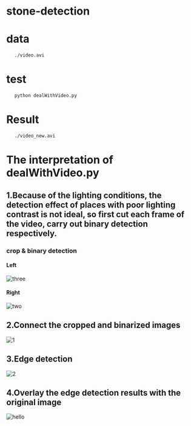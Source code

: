 # stone-detection
# data
       ./video.avi
# test
       python dealWithVideo.py
# Result
       ./video_new.avi
# The interpretation of dealWithVideo.py 
## 1.Because of the lighting conditions, the detection effect of places with poor lighting contrast is not ideal, so first cut each frame of the video, carry out binary detection respectively.
### crop & binary detection

#### Left
![three](https://user-images.githubusercontent.com/78291941/131469538-37c4d250-1fff-4f2b-975b-a3bbfc5bcdb5.jpg) 
#### Right
![two](https://user-images.githubusercontent.com/78291941/131470718-c1188ec1-d71f-462c-9fc0-53179daf4974.jpg)
## 2.Connect the cropped and binarized images
![1](https://user-images.githubusercontent.com/78291941/131470780-20fd266f-0524-4f21-b722-29bd87f86560.jpg)
## 3.Edge detection
![2](https://user-images.githubusercontent.com/78291941/131471634-9937d7a5-4edf-4a71-9f17-a3504539afbc.jpg)
## 4.Overlay the edge detection results with the original image
![hello](https://user-images.githubusercontent.com/78291941/131472003-ad088807-c62f-44c4-b58a-bf979a4e76cc.jpg)
